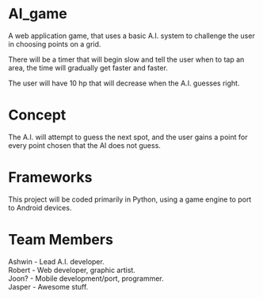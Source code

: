 # AI_game
A web application game, that uses a basic A.I. system to challenge the user in choosing points on a grid. 

There will be a timer that will begin slow and tell the user when to tap an area, the time will gradually get faster and faster.

The user will have 10 hp that will decrease when the A.I. guesses right.

# Concept
The A.I. will attempt to guess the next spot, and the user gains a point for every point chosen that the AI does not guess.

# Frameworks
This project will be coded primarily in Python, using a game engine to port to Android devices.


# Team Members
Ashwin - Lead A.I. developer. <br>
Robert - Web developer, graphic artist. <br>
Joon? - Mobile development/port, programmer. <br>
Jasper - Awesome stuff.
